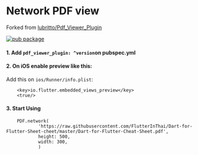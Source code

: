 # Network PDF view

Forked from [lubritto/Pdf_Viewer_Plugin](https://github.com/lubritto/Pdf_Viewer_Plugin)

[![pub package](https://img.shields.io/pub/v/pdf_viewer_plugin.svg)](https://pub.dartlang.org/packages/pdf_viewer_plugin)

#### 1. Add `pdf_viewer_plugin: ^version`on pubspec.yml

#### 2. On iOS enable preview like this:

Add this on `ios/Runner/info.plist`:

        <key>io.flutter.embedded_views_preview</key>
        <true/>

#### 3. Start Using

        PDF.network(
                'https://raw.githubusercontent.com/FlutterInThai/Dart-for-Flutter-Sheet-cheet/master/Dart-for-Flutter-Cheat-Sheet.pdf',
                height: 500,
                width: 300,
                )